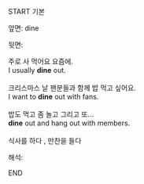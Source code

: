 START
기본

앞면:
dine


뒷면:
<div><div>주로 사 먹어요 요즘에.</div></div><div>I usually <strong>dine</strong> out.<br><br><div><div>크리스마스 날 팬분들과 함께 밥 먹고 싶어요.</div></div><div>I want to <strong>dine</strong> out with fans.<br><br><div><div>밥도 먹고 좀 놀고 그리고 또...</div></div><div><strong>dine</strong> out and hang out with members.<br><br>식사를 하다 , 만찬을 들다<br></div></div></div>


해석:

END